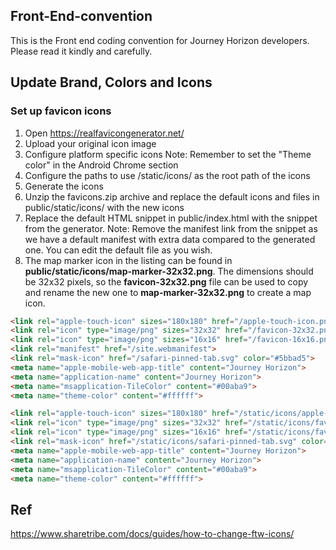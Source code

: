 ## Front-End-convention
This is the Front end coding convention for Journey Horizon developers. Please read it kindly and carefully.


## Update Brand, Colors and Icons

### Set up favicon icons
1. Open https://realfavicongenerator.net/
2. Upload your original icon image
3. Configure platform specific icons
  Note: Remember to set the "Theme color" in the Android Chrome section
4. Configure the paths to use /static/icons/ as the root path of the icons
5. Generate the icons
6. Unzip the favicons.zip archive and replace the default icons and files in public/static/icons/ with the new icons
7. Replace the default HTML snippet in public/index.html with the snippet from the generator.
  Note: Remove the manifest link from the snippet as we have a default manifest with extra data compared to the generated one. You can edit the default file as you wish.
8. The map marker icon in the listing can be found in **public/static/icons/map-marker-32x32.png**. The dimensions should be 32x32 pixels, so the **favicon-32x32.png** file can be used to copy and rename the new one to **map-marker-32x32.png** to create a map icon.

```html
<link rel="apple-touch-icon" sizes="180x180" href="/apple-touch-icon.png">
<link rel="icon" type="image/png" sizes="32x32" href="/favicon-32x32.png">
<link rel="icon" type="image/png" sizes="16x16" href="/favicon-16x16.png">
<link rel="manifest" href="/site.webmanifest">
<link rel="mask-icon" href="/safari-pinned-tab.svg" color="#5bbad5">
<meta name="apple-mobile-web-app-title" content="Journey Horizon">
<meta name="application-name" content="Journey Horizon">
<meta name="msapplication-TileColor" content="#00aba9">
<meta name="theme-color" content="#ffffff">
```

```html should be
<link rel="apple-touch-icon" sizes="180x180" href="/static/icons/apple-touch-icon.png">
<link rel="icon" type="image/png" sizes="32x32" href="/static/icons/favicon-32x32.png">
<link rel="icon" type="image/png" sizes="16x16" href="/static/icons/favicon-16x16.png">
<link rel="mask-icon" href="/static/icons/safari-pinned-tab.svg" color="#5bbad5">
<meta name="apple-mobile-web-app-title" content="Journey Horizon">
<meta name="application-name" content="Journey Horizon">
<meta name="msapplication-TileColor" content="#00aba9">
<meta name="theme-color" content="#ffffff">
```

## Ref
https://www.sharetribe.com/docs/guides/how-to-change-ftw-icons/
